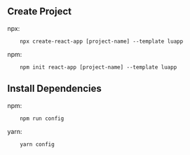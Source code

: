## Create Project

npx:
```
    npx create-react-app [project-name] --template luapp
```

npm:
```
    npm init react-app [project-name] --template luapp
```

## Install Dependencies

npm:
```
    npm run config
```

yarn:
```
    yarn config
```
